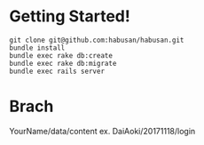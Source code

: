 # Getting Started!
```
git clone git@github.com:habusan/habusan.git
bundle install
bundle exec rake db:create
bundle exec rake db:migrate
bundle exec rails server
```

# Brach
YourName/data/content
ex. DaiAoki/20171118/login